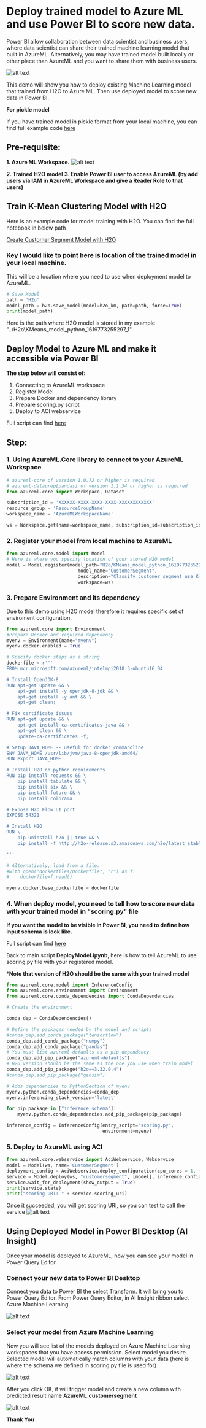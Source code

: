 # Deploy trained model to Azure ML and use Power BI to score new data.
Power BI allow collaboration between data scientist and business users, where data scientist can share their trained machine learning model that built in AzureML. Alternatively, you may have trained model built locally or other place than AzureML and you want to share them with business users. 

![alt text](https://github.com/WipadaChan/pbi_demo_repo/blob/master/03_DeployH2O_PBI/image/overview.png "Overview") 

This demo will show you how to deploy existing Machine Learning model that trained from H2O to Azure ML. Then use deployed model to score new data in Power BI.

**For pickle model**

If you have trained model in pickle format from your local machine, you can find full example code [here](https://github.com/WipadaChan/pbi_demo_repo/blob/master/03_DeployH2O_PBI/pickleModel/DeployModelToAzureML-PBI.ipynb)


## Pre-requisite:
**1. Azure ML Workspace.**
![alt text](https://docs.microsoft.com/en-us/azure/machine-learning/media/how-to-manage-workspace/create-workspace.gif  "Create azure ml") 

**2. Trained H2O model**
**3. Enable Power BI user to access AzureML (by add users via IAM in AzureML Workspace and give a Reader Role to that users)**
 

## Train K-Mean Clustering Model with H2O
Here is an example code for model training with H2O. You can find the full notebook in below path 

[Create Customer Segment Model with H2O](https://github.com/WipadaChan/pbi_demo_repo/blob/master/03_DeployH2O_PBI/Customer%20Segment.ipynb)


### Key I would like to point here is location of the trained model in your local machine.
This will be a location where you need to use when deployment model to AzureML. 

```python
# Save Model
path = 'H2o'
model_path = h2o.save_model(model=h2o_km, path=path, force=True)
print(model_path)
```
Here is the path where H2O model is stored in my example
"..\H2o\KMeans_model_python_1619773255297_1"


## Deploy Model to Azure ML and make it accessible via Power BI
**The step below will consist of:**
1. Connecting to AzureML workspace
2. Register Model
3. Prepare Docker and dependency library
4. Prepare scoring.py script
5. Deploy to ACI webservice

Full script can find [here](https://github.com/WipadaChan/pbi_demo_repo/blob/master/03_DeployH2O_PBI/DeployModel.ipynb)

## Step:
### 1. Using AzureML.Core library to connect to your AzureML Workspace
```python
# azureml-core of version 1.0.72 or higher is required
# azureml-dataprep[pandas] of version 1.1.34 or higher is required
from azureml.core import Workspace, Dataset

subscription_id = 'XXXXXX-XXXX-XXXX-XXXX-XXXXXXXXXXXX'
resource_group = 'ResourceGroupName'
workspace_name = 'AzureMLWorkspaceName'

ws = Workspace.get(name=workspace_name, subscription_id=subscription_id, resource_group=resource_group )
```

### 2. Register your model from local machine to AzureML
```python
from azureml.core.model import Model
# Here is where you specify location of your stored H2O model
model = Model.register(model_path="H2o/KMeans_model_python_1619773255297_1",
                          model_name="CustomerSegment",
                          description="Classify customer segment use K-Means Clustering",
                          workspace=ws)
```

### 3. Prepare Environment and its dependency 
Due to this demo using H2O model therefore it requires specific set of enviroment configuration. 
```python
from azureml.core import Environment
#Prepare Docker and required dependency 
myenv = Environment(name="myenv")
myenv.docker.enabled = True

# Specify docker steps as a string.
dockerfile = r'''
FROM mcr.microsoft.com/azureml/intelmpi2018.3-ubuntu16.04

# Install OpenJDK-8
RUN apt-get update && \
    apt-get install -y openjdk-8-jdk && \
    apt-get install -y ant && \
    apt-get clean;

# Fix certificate issues
RUN apt-get update && \
    apt-get install ca-certificates-java && \
    apt-get clean && \
    update-ca-certificates -f;

# Setup JAVA_HOME -- useful for docker commandline
ENV JAVA_HOME /usr/lib/jvm/java-8-openjdk-amd64/
RUN export JAVA_HOME

# Install H2O on python requirements
RUN pip install requests && \
    pip install tabulate && \
    pip install six && \
    pip install future && \
    pip install colorama

# Expose H2O Flow UI port
EXPOSE 54321

# Install H2O
RUN \
    pip uninstall h2o || true && \
    pip install -f http://h2o-release.s3.amazonaws.com/h2o/latest_stable_Py.html --trusted-host h2o-release.s3.amazonaws.com h2o

'''

# Alternatively, load from a file.
#with open("dockerfiles/Dockerfile", "r") as f:
#    dockerfile=f.read()

myenv.docker.base_dockerfile = dockerfile

```

### 4. When deploy model, you need to tell how to score new data with your trained model in "scoring.py" file
**If you want the model to be visible in Power BI, you need to define how input schema is look like.**

Full script can find [here](https://github.com/WipadaChan/pbi_demo_repo/blob/master/03_DeployH2O_PBI/scoring.py)

Back to main script **DeployModel.ipynb**, here is how to tell AzureML to use scoring.py file with your registered model. 

***Note that version of H2O should be the same with your trained model**

```python
from azureml.core.model import InferenceConfig
from azureml.core.environment import Environment
from azureml.core.conda_dependencies import CondaDependencies

# Create the environment

conda_dep = CondaDependencies()

# Define the packages needed by the model and scripts
#conda_dep.add_conda_package("tensorflow")
conda_dep.add_conda_package("numpy")
conda_dep.add_conda_package("pandas")
# You must list azureml-defaults as a pip dependency
conda_dep.add_pip_package("azureml-defaults")
# H2O version should be the same as the one you use when train model 
conda_dep.add_pip_package("h2o==3.32.0.4")
#conda_dep.add_pip_package("gensim")

# Adds dependencies to PythonSection of myenv
myenv.python.conda_dependencies=conda_dep
myenv.inferencing_stack_version='latest'

for pip_package in ["inference_schema"]:
    myenv.python.conda_dependencies.add_pip_package(pip_package)

inference_config = InferenceConfig(entry_script="scoring.py",   
                                   environment=myenv)
```

### 5. Deploy to AzureML using ACI 
```python
from azureml.core.webservice import AciWebservice, Webservice
model = Model(ws, name='CustomerSegment')
deployment_config = AciWebservice.deploy_configuration(cpu_cores = 1, memory_gb = 1)
service = Model.deploy(ws, "customersegment", [model], inference_config, deployment_config)
service.wait_for_deployment(show_output = True)
print(service.state)
print("scoring URI: " + service.scoring_uri)
``` 
Once it succeeded, you will get scoring URI, so you can test to call the service 
![alt text](https://github.com/WipadaChan/pbi_demo_repo/blob/master/03_DeployH2O_PBI/image/URI.png "WebService URI") 


## Using Deployed Model in Power BI Desktop (AI Insight)
Once your model is deployed to AzureML, now you can see your model in Power Query Editor.

### Connect your new data to Power BI Desktop
Connect you data to Power BI the select Transform. It will bring you to Power Query Editor. 
From Power Query Editor, in AI Insight ribbon select Azure Machine Learning.

![alt text](https://github.com/WipadaChan/pbi_demo_repo/blob/master/03_DeployH2O_PBI/image/pbi1.png "Connect data") 

### Select your model from Azure Machine Learning 
Now you will see list of the models deployed on Azure Machine Learning workspaces that you have access permission. 
Select model you desire.
Selected model will automatically match columns with your data (here is where the schema we defined in scoring.py file is used for) 

![alt text](https://github.com/WipadaChan/pbi_demo_repo/blob/master/03_DeployH2O_PBI/image/AzureMLinPBI.png "Connect data") 

After you click OK, it will trigger model and create a new column with predicted result name **AzureML.customersegment**

![alt text](https://github.com/WipadaChan/pbi_demo_repo/blob/master/03_DeployH2O_PBI/image/scoredColumn.png "Connect data") 

**Thank You** 